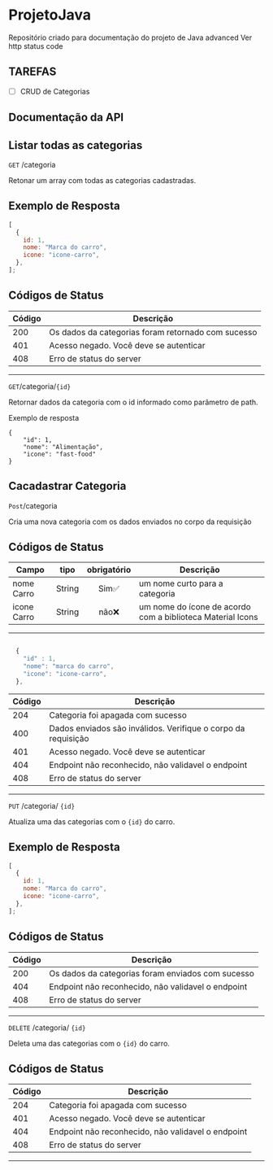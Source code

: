 # ProjetoJava

Repositório criado para documentação do projeto de Java advanced
Ver http status code

## TAREFAS

- [ ] CRUD de Categorias

## Documentação da API

## Listar todas as categorias

`GET` /categoria

Retonar um array com todas as categorias cadastradas.

## Exemplo de Resposta

```js
[
  {
    id: 1,
    nome: "Marca do carro",
    icone: "icone-carro",
  },
];
```

## Códigos de Status

| Código | Descrição                                          |
| ------ | -------------------------------------------------- |
| 200    | Os dados da categorias foram retornado com sucesso |
| 401    | Acesso negado. Você deve se autenticar             |
| 408    | Erro de status do server                           |

---

`GET`/categoria/`{id}`

Retornar dados da categoria com o id informado como parâmetro de path.

Exemplo de resposta
```
{
    "id": 1,
    "nome": "Alimentação",
    "icone": "fast-food"
}
```

## Cacadastrar Categoria

`Post`/categoria

Cria uma nova categoria com os dados enviados no corpo da requisição

## Códigos de Status

| Campo | tipo   | obrigatório | Descrição                                                  |
| ----- | ------ | :---------: | ---------------------------------------------------------- |
| nome Carro  | String |    Sim✅    | um nome curto para a categoria                             |
| icone Carro | String |    não❌    | um nome do ícone de acordo com a biblioteca Material Icons |

---

```js

  {
    "id" : 1,
    "nome": "marca do carro",
    "icone": "icone-carro",
  },

```

| Código | Descrição                                          |
| ------ | -------------------------------------------------- |
| 204    | Categoria foi apagada com sucesso                  |
| 400    | Dados enviados são inválidos. Verifique o corpo da requisição|
| 401    | Acesso negado. Você deve se autenticar             |
| 404    | Endpoint não reconhecido, não validavel o endpoint |
| 408    | Erro de status do server                           |

---

`PUT` /categoria/ `{id}`

Atualiza uma das categorias com o `{id}` do carro.

## Exemplo de Resposta

```js
[
  {
    id: 1,
    nome: "Marca do carro",
    icone: "icone-carro",
  },
];
```

## Códigos de Status

| Código | Descrição                                          |
| ------ | -------------------------------------------------- |
| 200    | Os dados da categorias foram enviados com sucesso  |
| 404    | Endpoint não reconhecido, não validavel o endpoint |
| 408    | Erro de status do server                           |

---

`DELETE` /categoria/ `{id}`

Deleta uma das categorias com o `{id}` do carro.


## Códigos de Status

| Código | Descrição                                          |
| ------ | -------------------------------------------------- |
| 204    | Categoria foi apagada com sucesso                  |
| 401    | Acesso negado. Você deve se autenticar             |
| 404    | Endpoint não reconhecido, não validavel o endpoint |
| 408    | Erro de status do server                           |

---
